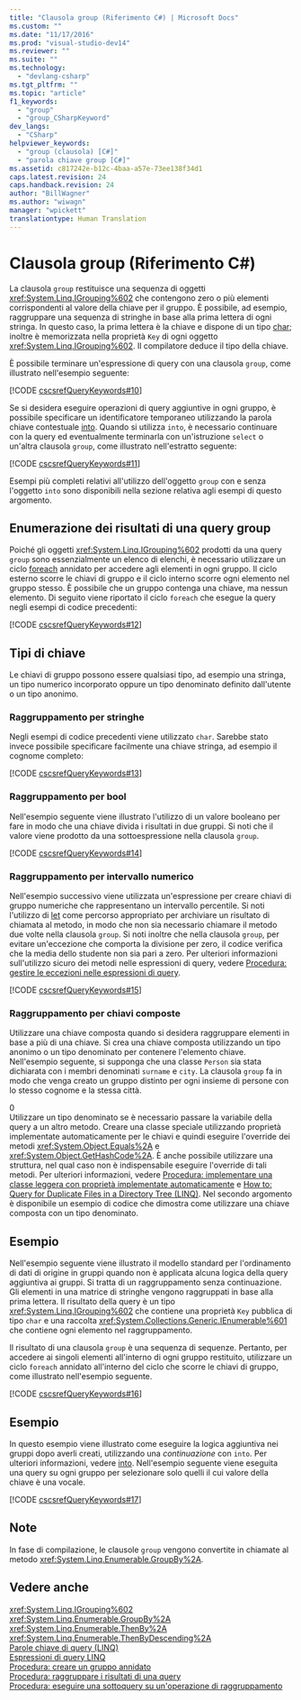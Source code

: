 ```yaml
---
title: "Clausola group (Riferimento C#) | Microsoft Docs"
ms.custom: ""
ms.date: "11/17/2016"
ms.prod: "visual-studio-dev14"
ms.reviewer: ""
ms.suite: ""
ms.technology: 
  - "devlang-csharp"
ms.tgt_pltfrm: ""
ms.topic: "article"
f1_keywords: 
  - "group"
  - "group_CSharpKeyword"
dev_langs: 
  - "CSharp"
helpviewer_keywords: 
  - "group (clausola) [C#]"
  - "parola chiave group [C#]"
ms.assetid: c817242e-b12c-4baa-a57e-73ee138f34d1
caps.latest.revision: 24
caps.handback.revision: 24
author: "BillWagner"
ms.author: "wiwagn"
manager: "wpickett"
translationtype: Human Translation
---
```

# Clausola group (Riferimento C#)
La clausola `group` restituisce una sequenza di oggetti <xref:System.Linq.IGrouping%602> che contengono zero o più elementi corrispondenti al valore della chiave per il gruppo.  È possibile, ad esempio, raggruppare una sequenza di stringhe in base alla prima lettera di ogni stringa.  In questo caso, la prima lettera è la chiave e dispone di un tipo [char](../../../csharp/language-reference/keywords/char.md); inoltre è memorizzata nella proprietà `Key` di ogni oggetto <xref:System.Linq.IGrouping%602>.  Il compilatore deduce il tipo della chiave.  
  
 È possibile terminare un'espressione di query con una clausola `group`, come illustrato nell'esempio seguente:  
  
 [!CODE [cscsrefQueryKeywords#10](../CodeSnippet/VS_Snippets_VBCSharp/CsCsrefQueryKeywords#10)]  
  
 Se si desidera eseguire operazioni di query aggiuntive in ogni gruppo, è possibile specificare un identificatore temporaneo utilizzando la parola chiave contestuale [into](../../../csharp/language-reference/keywords/into.md).  Quando si utilizza `into`, è necessario continuare con la query ed eventualmente terminarla con un'istruzione `select` o un'altra clausola `group`, come illustrato nell'estratto seguente:  
  
 [!CODE [cscsrefQueryKeywords#11](../CodeSnippet/VS_Snippets_VBCSharp/CsCsrefQueryKeywords#11)]  
  
 Esempi più completi relativi all'utilizzo dell'oggetto `group` con e senza l'oggetto `into` sono disponibili nella sezione relativa agli esempi di questo argomento.  
  
## Enumerazione dei risultati di una query group  
 Poiché gli oggetti <xref:System.Linq.IGrouping%602> prodotti da una query `group` sono essenzialmente un elenco di elenchi, è necessario utilizzare un ciclo [foreach](../../../csharp/language-reference/keywords/foreach-in.md) annidato per accedere agli elementi in ogni gruppo.  Il ciclo esterno scorre le chiavi di gruppo e il ciclo interno scorre ogni elemento nel gruppo stesso.  È possibile che un gruppo contenga una chiave, ma nessun elemento.  Di seguito viene riportato il ciclo `foreach` che esegue la query negli esempi di codice precedenti:  
  
 [!CODE [cscsrefQueryKeywords#12](../CodeSnippet/VS_Snippets_VBCSharp/CsCsrefQueryKeywords#12)]  
  
## Tipi di chiave  
 Le chiavi di gruppo possono essere qualsiasi tipo, ad esempio una stringa, un tipo numerico incorporato oppure un tipo denominato definito dall'utente o un tipo anonimo.  
  
### Raggruppamento per stringhe  
 Negli esempi di codice precedenti viene utilizzato `char`.  Sarebbe stato invece possibile specificare facilmente una chiave stringa, ad esempio il cognome completo:  
  
 [!CODE [cscsrefQueryKeywords#13](../CodeSnippet/VS_Snippets_VBCSharp/CsCsrefQueryKeywords#13)]  
  
### Raggruppamento per bool  
 Nell'esempio seguente viene illustrato l'utilizzo di un valore booleano per fare in modo che una chiave divida i risultati in due gruppi.  Si noti che il valore viene prodotto da una sottoespressione nella clausola `group`.  
  
 [!CODE [cscsrefQueryKeywords#14](../CodeSnippet/VS_Snippets_VBCSharp/CsCsrefQueryKeywords#14)]  
  
### Raggruppamento per intervallo numerico  
 Nell'esempio successivo viene utilizzata un'espressione per creare chiavi di gruppo numeriche che rappresentano un intervallo percentile.  Si noti l'utilizzo di [let](../../../csharp/language-reference/keywords/let-clause.md) come percorso appropriato per archiviare un risultato di chiamata al metodo, in modo che non sia necessario chiamare il metodo due volte nella clausola `group`.  Si noti inoltre che nella clausola `group`, per evitare un'eccezione che comporta la divisione per zero, il codice verifica che la media dello studente non sia pari a zero.  Per ulteriori informazioni sull'utilizzo sicuro dei metodi nelle espressioni di query, vedere [Procedura: gestire le eccezioni nelle espressioni di query](../../../csharp/programming-guide/linq-query-expressions/how-to-handle-exceptions-in-query-expressions.md).  
  
 [!CODE [cscsrefQueryKeywords#15](../CodeSnippet/VS_Snippets_VBCSharp/CsCsrefQueryKeywords#15)]  
  
### Raggruppamento per chiavi composte  
 Utilizzare una chiave composta quando si desidera raggruppare elementi in base a più di una chiave.  Si crea una chiave composta utilizzando un tipo anonimo o un tipo denominato per contenere l'elemento chiave.  Nell'esempio seguente, si supponga che una classe `Person` sia stata dichiarata con i membri denominati `surname` e `city`.  La clausola `group` fa in modo che venga creato un gruppo distinto per ogni insieme di persone con lo stesso cognome e la stessa città.  
  
<CodeContentPlaceHolder>0</CodeContentPlaceHolder>  
 Utilizzare un tipo denominato se è necessario passare la variabile della query a un altro metodo.  Creare una classe speciale utilizzando proprietà implementate automaticamente per le chiavi e quindi eseguire l'override dei metodi <xref:System.Object.Equals%2A> e <xref:System.Object.GetHashCode%2A>.  È anche possibile utilizzare una struttura, nel qual caso non è indispensabile eseguire l'override di tali metodi.  Per ulteriori informazioni, vedere [Procedura: implementare una classe leggera con proprietà implementate automaticamente](../../../csharp/programming-guide/classes-and-structs/how-to-implement-a-lightweight-class-with-auto-implemented-properties.md) e [How to: Query for Duplicate Files in a Directory Tree \(LINQ\)](../Topic/How%20to:%20Query%20for%20Duplicate%20Files%20in%20a%20Directory%20Tree%20\(LINQ\).md).  Nel secondo argomento è disponibile un esempio di codice che dimostra come utilizzare una chiave composta con un tipo denominato.  
  
## Esempio  
 Nell'esempio seguente viene illustrato il modello standard per l'ordinamento di dati di origine in gruppi quando non è applicata alcuna logica della query aggiuntiva ai gruppi.  Si tratta di un raggruppamento senza continuazione.  Gli elementi in una matrice di stringhe vengono raggruppati in base alla prima lettera.  Il risultato della query è un tipo <xref:System.Linq.IGrouping%602> che contiene una proprietà `Key` pubblica di tipo `char` e una raccolta <xref:System.Collections.Generic.IEnumerable%601> che contiene ogni elemento nel raggruppamento.  
  
 Il risultato di una clausola `group` è una sequenza di sequenze.  Pertanto, per accedere ai singoli elementi all'interno di ogni gruppo restituito, utilizzare un ciclo `foreach` annidato all'interno del ciclo che scorre le chiavi di gruppo, come illustrato nell'esempio seguente.  
  
 [!CODE [cscsrefQueryKeywords#16](../CodeSnippet/VS_Snippets_VBCSharp/CsCsrefQueryKeywords#16)]  
  
## Esempio  
 In questo esempio viene illustrato come eseguire la logica aggiuntiva nei gruppi dopo averli creati, utilizzando una *continuazione* con `into`.  Per ulteriori informazioni, vedere [into](../../../csharp/language-reference/keywords/into.md).  Nell'esempio seguente viene eseguita una query su ogni gruppo per selezionare solo quelli il cui valore della chiave è una vocale.  
  
 [!CODE [cscsrefQueryKeywords#17](../CodeSnippet/VS_Snippets_VBCSharp/CsCsrefQueryKeywords#17)]  
  
## Note  
 In fase di compilazione, le clausole `group` vengono convertite in chiamate al metodo <xref:System.Linq.Enumerable.GroupBy%2A>.  
  
## Vedere anche  
 <xref:System.Linq.IGrouping%602>   
 <xref:System.Linq.Enumerable.GroupBy%2A>   
 <xref:System.Linq.Enumerable.ThenBy%2A>   
 <xref:System.Linq.Enumerable.ThenByDescending%2A>   
 [Parole chiave di query \(LINQ\)](../../../csharp/language-reference/keywords/query-keywords.md)   
 [Espressioni di query LINQ](../../../csharp/programming-guide/linq-query-expressions/index.md)   
 [Procedura: creare un gruppo annidato](../../../csharp/programming-guide/linq-query-expressions/how-to-create-a-nested-group.md)   
 [Procedura: raggruppare i risultati di una query](../../../csharp/programming-guide/linq-query-expressions/how-to-group-query-results.md)   
 [Procedura: eseguire una sottoquery su un'operazione di raggruppamento](../../../csharp/programming-guide/linq-query-expressions/how-to-perform-a-subquery-on-a-grouping-operation.md)